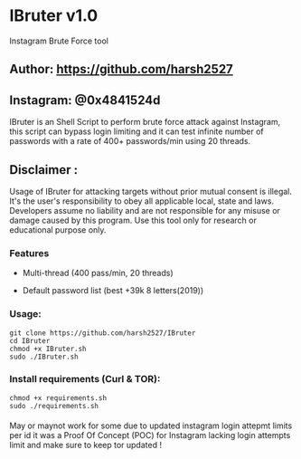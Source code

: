 # IBruter v1.0
 Instagram Brute Force tool

## Author: https://github.com/harsh2527

## Instagram: @0x4841524d

IBruter is an Shell Script to perform  brute force attack against Instagram, this script can bypass login limiting and it can test infinite number of passwords with a rate of 400+ passwords/min using 20 threads.

## Disclaimer :

Usage of IBruter for attacking targets without prior mutual consent is illegal. It's the user's responsibility to obey all applicable local, state and laws. Developers assume no liability and are not responsible for any misuse or damage caused by this program. Use this tool only for research or educational purpose only.



### Features
- Multi-thread (400 pass/min, 20 threads)

- Default password list (best +39k 8 letters(2019))


### Usage:
```
git clone https://github.com/harsh2527/IBruter
cd IBruter
chmod +x IBruter.sh
sudo ./IBruter.sh
```

### Install requirements (Curl & TOR):

```
chmod +x requirements.sh
sudo ./requirements.sh
```

####
May or maynot work for some due to updated instagram login attepmt limits per id it was a Proof Of Concept (POC) for Instagram lacking login attempts limit and make sure to keep tor updated ! 

